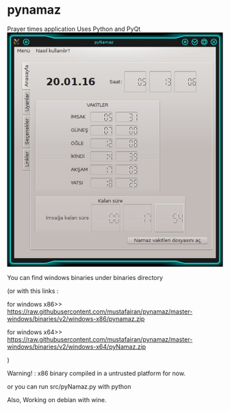 # pynamaz
Prayer times application 
Uses Python and  PyQt 
[![pynamaz screenshot](https://github.com/mustafairan/pynamaz/raw/master-linux/screenshot.jpg)](https://github.com/mustafairan/pynamaz/raw/master/screenshot.jpg)

You can find  windows binaries  under binaries directory 

(or with this links :

for windows x86>> https://raw.githubusercontent.com/mustafairan/pynamaz/master-windows/binaries/v2/windows-x86/pynamaz.zip

for windows x64>> https://raw.githubusercontent.com/mustafairan/pynamaz/master-windows/binaries/v2/windows-x64/pyNamaz.zip

)

Warning! : x86 binary compiled in a untrusted platform for now.


or you can run src/pyNamaz.py with python

Also, Working on debian with wine.
